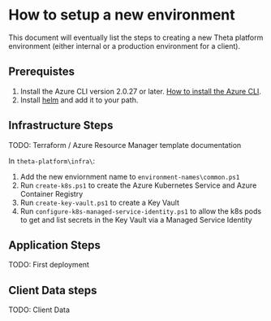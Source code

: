 # How to setup a new environment

This document will eventually list the steps to creating a new Theta platform environment (either internal or a production environment for a client).

## Prerequistes

1. Install the Azure CLI version 2.0.27 or later. [How to install the Azure CLI](https://docs.microsoft.com/en-gb/cli/azure/install-azure-cli?view=azure-cli-latest).
1. Install [helm](https://github.com/helm/helm/releases) and add it to your path.

## Infrastructure Steps

TODO: Terraform / Azure Resource Manager template documentation

In `theta-platform\infra\`:

1. Add the new enviornment name to `environment-names\common.ps1`
1. Run `create-k8s.ps1` to create the Azure Kubernetes Service and Azure Container Registry
1. Run `create-key-vault.ps1` to create a Key Vault
1. Run `configure-k8s-managed-service-identity.ps1` to allow the k8s pods to get and list secrets in the Key Vault via a Managed Service Identity

## Application Steps

TODO: First deployment

## Client Data steps

TODO: Client Data
